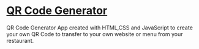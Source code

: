 # [QR Code Generator]()
 
 QR Code Generator App created with HTML,CSS and JavaScript to create your own QR Code to transfer to your own website or menu from your restaurant.
